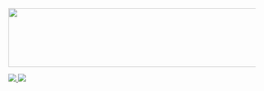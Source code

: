 <a href="https://github.com/devxb/gitanimals">
  <img src="https://render.gitanimals.org/lines/pea06?pet-id=575551911063165803" width="1000" height="120"/>
</a>

<a href="mailto:dev.jowangyu@gmail.com"><img src="https://img.shields.io/badge/Gmail-EA4335?style=flat-square&logo=gmail&logoColor=white"/> </a>
<a href = "https://www.instagram.com/_wan_gyu/"><img src="https://img.shields.io/badge/Instagram-E4405F?style=flat-square&logo=Instagram&logoColor=white"/> </a>

